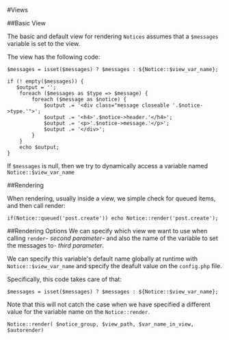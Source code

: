 #Views

##Basic View

The basic and default view for rendering `Notices` assumes that a `$messages`
variable is set to the view.

The view has the following code:	
	
	$messages = isset($messages) ? $messages : ${Notice::$view_var_name};
	
	if (! empty($messages)) {
	   $output = '';
	    foreach ($messages as $type => $message) {
	        foreach ($message as $notice) {
	            $output .= '<div class="message closeable '.$notice->type.'">';
				$output .= '<h4>'.$notice->header.'</h4>';
				$output .= '<p>'.$notice->message.'</p>';
				$output .= '</div>';
	        }
	    }
		echo $output;
	}

If `$messages` is null, then we try to dynamically 
access a variable named `Notice::$view_var_name`

##Rendering

When rendering, usually inside a view, we simple check for queued items, and then call render:

	if(Notice::queued('post.create')) echo Notice::render('post.create');

##Rendering Options
We can specify which view we want to use when calling `render`- _second parameter_- and also the name of the variable to set 
the messages to- _third parameter_.

We can specify this variable's default name globally at runtime with `Notice::$view_var_name`
and specify the deafult value on the `config.php` file. 

Specifically, this code takes care of that: 

	$messages = isset($messages) ? $messages : ${Notice::$view_var_name};

Note that this will not catch the case when we have specified a different value for the variable name on the 
`Notice::render`.

	Notice::render( $notice_group, $view_path, $var_name_in_view, $autorender)